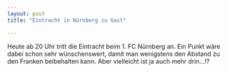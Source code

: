 ```yaml
---
layout: post
title: "Eintracht in Nürnberg zu Gast"

---
```


Heute ab 20 Uhr tritt die Eintracht beim 1. FC Nürnberg an. Ein Punkt wäre dabei schon sehr wünschenswert, damit man wenigstens den Abstand zu den Franken beibehalten kann. Aber vielleicht ist ja auch mehr drin...!?


